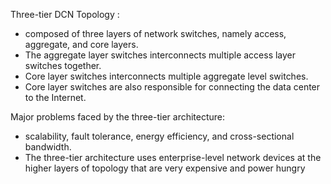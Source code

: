 
Three-tier DCN Topology :
* composed of three layers of network switches, namely access, aggregate, and core layers.
* The aggregate layer switches interconnects multiple access layer switches together.
* Core layer switches interconnects multiple aggregate level switches.
* Core layer switches are also responsible for connecting the data center to the Internet.

Major problems faced by the three-tier architecture:
* scalability, fault tolerance, energy efficiency, and cross-sectional bandwidth.
* The three-tier architecture uses enterprise-level network devices at the higher layers of topology that are very expensive and power hungry
